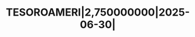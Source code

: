 ---
layout: asset
title: TESOROAMERI|2,750000000|2025-06-30|                         
isin: US912828XZ81
---